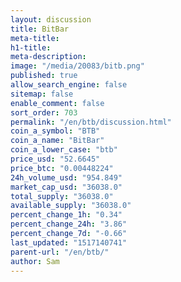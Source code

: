 ```yaml
---
layout: discussion
title: BitBar
meta-title: 
h1-title: 
meta-description: 
image: "/media/20083/bitb.png"
published: true
allow_search_engine: false
sitemap: false
enable_comment: false
sort_order: 703
permalink: "/en/btb/discussion.html"
coin_a_symbol: "BTB"
coin_a_name: "BitBar"
coin_a_lower_case: "btb"
price_usd: "52.6645"
price_btc: "0.00448224"
24h_volume_usd: "954.849"
market_cap_usd: "36038.0"
total_supply: "36038.0"
available_supply: "36038.0"
percent_change_1h: "0.34"
percent_change_24h: "3.86"
percent_change_7d: "-0.66"
last_updated: "1517140741"
parent-url: "/en/btb/"
author: Sam
---
```


